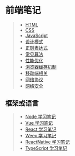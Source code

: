 # 前端笔记

>+ [HTML](./HTML/README.md)
>+ [CSS](./CSS/README.md)
>+ [JavaScript](./JavaScript/README.md)
>+ [设计模式](./Design-pattern/README.md)
>+ [正则表达式](./RegExp/README.md)
>+ [常见算法](./Design-pattern/README.md)
>+ [性能优化](./Performance/README.md)
>+ [浏览器缓存机制](./Brower-cache/README.md)
>+ [移动端相关](./Mobile/README.md)
>+ [网络协议](./Network-protocol/README.md)
>+ [网络安全](./Network-security/README.md)

## 框架或语言

>+ [Node 学习笔记](./Node/README.md)
>+ [Vue 学习笔记](./Vue/README.md)
>+ [React 学习笔记]()
>+ [Weex 学习笔记]()
>+ [ReactNative 学习笔记]()
>+ [TypeScript 学习笔记]()
